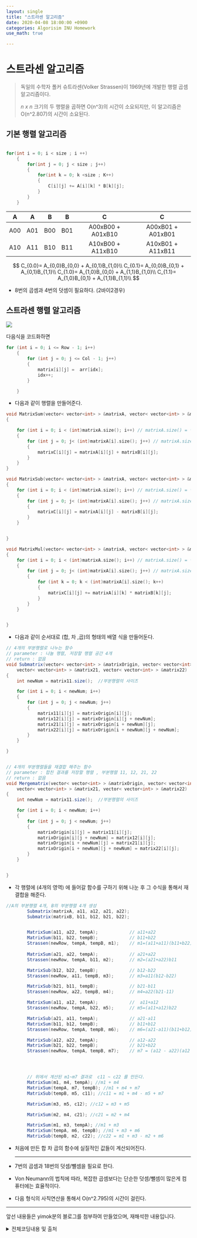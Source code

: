 ```yaml
---
layout: single
title: "스트라센 알고리즘"
date: 2020-04-08 18:00:00 +0900
categories: Algorisim INU Homework
use_math: true

---
```


# 스트라센 알고리즘

> 독일의 수학자 폴커 슈트라센(Volker Strassen)이 1969년에 개발한 행렬 곱셈 알고리즘이다.     
>
> *n x n* 크기의 두 행렬을 곱하면 O(n^3)의 시간이 소요되지만, 이 알고리즘은 O(n^2.807)의 시간이 소요된다.



## 기본 행렬 알고리즘

``` c++

for(int i = 0; i < size ; i ++)
	{
    	for(int j = 0; j < size ; j++)
        {
            for(int k = 0; k <size ; K++)
            {
                C[i][j] += A[i][k] * B[k][j];
			}
        }
	}
```



|  A   |  A   |  B   |  B   |         C         |         C         |
| :--: | :--: | :--: | :--: | :---------------: | :---------------: |
| A00  | A01  | B00  | B01  | A00xB00 + A01xB10 | A00xB01 + A01xB01 |
| A10  | A11  | B10  | B11  | A10xB00 + A11xB10 | A10xB01 + A11xB11 |










$$
C_{0.0}= A_{0,0}B_{0,0} + A_{0,1}B_{1,0}\\
C_{0.1}= A_{0,0}B_{0,1} + A_{0,1}B_{1,1}\\
C_{1.0}= A_{1,0}B_{0,0} + A_{1,1}B_{1,0}\\
C_{1.1}= A_{1,0}B_{0,1} + A_{1,1}B_{1,1}\\
$$





* 8번의 곱셈과 4번의 덧셈이 필요하다. (2바이2경우)





## 스트라센 행렬 알고리즘

![](https://user-images.githubusercontent.com/62735361/78960240-703a5200-7b28-11ea-8128-931e21745f39.PNG)

다음식을 코드화하면

```c++
for (int i = 0; i <= Row - 1; i++)
	{
		for (int j = 0; j <= Col - 1; j++)
		{
			matrix[i][j] =  arr[idx];
			idx++;
		}

	}
```



* 다음과 같이 행렬을 만들어준다. 



```c++
void MatrixSum(vector< vector<int> > &matrixA, vector< vector<int> > &matrixB, vector< vector<int> > &matrixC)
{

	for (int i = 0; i < (int)matrixA.size(); i++) // matrixA.size() = 행 길이
	{
		for (int j = 0; j< (int)matrixA[i].size(); j++) // matrixA.size() = 열 길이
		{
			matrixC[i][j] = matrixA[i][j] + matrixB[i][j];
		}
	}
}

void MatrixSub(vector< vector<int> > &matrixA, vector< vector<int> > &matrixB, vector< vector<int> > &matrixC)
{
	for (int i = 0; i < (int)matrixA.size(); i++) // matrixA.size() = 행 길이
	{
		for (int j = 0; j< (int)matrixA[i].size(); j++) // matrixA.size() = 열 길이
		{
			matrixC[i][j] = matrixA[i][j] - matrixB[i][j];
		}
	}


}

void MatrixMul(vector< vector<int> > &matrixA, vector< vector<int> > &matrixB, vector< vector<int> > &matrixC)
{
	for (int i = 0; i < (int)matrixA.size(); i++) // matrixA.size() = 행 길이
	{
		for (int j = 0; j< (int)matrixA[i].size(); j++) // matrixA.size() = 열 길이
		{
			for (int k = 0; k < (int)matrixA[i].size(); k++)
			{
				matrixC[i][j] += matrixA[i][k] * matrixB[k][j];
			}
		}
	}


}

```



* 다음과 같이 순서대로 (합, 차 ,곱)의 형태의 배열 식을 만들어둔다.



```java
// 4개의 부분행렬로 나누는 함수
// parameter : 나눌 행렬, 저장할 행렬 공간 4개
// return : 없음
void Submatrix(vector< vector<int> > &matrixOrigin, vector< vector<int> > &matrix11, vector< vector<int> > &matrix12,
	vector< vector<int> > &matrix21, vector< vector<int> > &matrix22)
{
	int newNum = matrix11.size();  //부분행렬의 사이즈 

	for (int i = 0; i < newNum; i++)
	{
		for (int j = 0; j < newNum; j++)
		{
			matrix11[i][j] = matrixOrigin[i][j];						//좌 상단행렬
			matrix12[i][j] = matrixOrigin[i][j + newNum];				//우 상단행렬
			matrix21[i][j] = matrixOrigin[i + newNum][j];				//좌 하단행렬
			matrix22[i][j] = matrixOrigin[i + newNum][j + newNum];		//우 하단행렬
		}
	}

}


// 4개의 부분행렬들을 재결합 해주는 함수
// parameter : 합친 결과를 저장할 행렬 , 부분행렬 11, 12, 21, 22
// return : 없음
void Mergematrix(vector< vector<int> > &matrixOrigin, vector< vector<int> > &matrix11, vector< vector<int> > &matrix12,
	vector< vector<int> > &matrix21, vector< vector<int> > &matrix22)
{
	int newNum = matrix11.size();  //부분행렬의 사이즈

	for (int i = 0; i < newNum; i++)
	{
		for (int j = 0; j < newNum; j++)
		{
			matrixOrigin[i][j] = matrix11[i][j];						//좌 상단행렬
			matrixOrigin[i][j + newNum] = matrix12[i][j];				//우 상단행렬
			matrixOrigin[i + newNum][j] = matrix21[i][j];         	    //좌 하단행렬
			matrixOrigin[i + newNum][j + newNum] = matrix22[i][j];	    //우 하단행렬
		}
	}


}
```



* 각 행렬에 (4개의 영역) 에 들어갈 함수를 구하기 위해 나눈 후 그 수식을 통해서 재결합을 해준다.



```java
//A의 부분행렬 4개, B의 부분행렬 4개 생성
		Submatrix(matrixA, a11, a12, a21, a22);
		Submatrix(matrixB, b11, b12, b21, b22);


		MatrixSum(a11, a22, tempA);		       // a11+a22
		MatrixSum(b11, b22, tempB);		       // b11+b22
		Strassen(newRow, tempA, tempB, m1);    // m1=(a11+a11)(b11+b22)
		
		MatrixSum(a21, a22, tempA);            // a21+a22
		Strassen(newRow, tempA, b11, m2);      // m2=(a21+a22)b11

		MatrixSub(b12, b22, tempB);            // b12-b22
		Strassen(newRow, a11, tempB, m3);      // m3=a11(b12-b22)

		MatrixSub(b21, b11, tempB);            // b21-b11
		Strassen(newRow, a22, tempB, m4);      // m4=a22(b21-11)

		MatrixSum(a11, a12, tempA);            //  a11+a12
		Strassen(newRow, tempA, b22, m5); 	   // m5=(a11+a12)b22

		MatrixSub(a21, a11, tempA);            // a21-a11
		MatrixSum(b11, b12, tempB);            // b11+b12
		Strassen(newRow, tempA, tempB, m6);    // m6=(a21-a11)(b11+b12)

		MatrixSub(a12, a22, tempA);            // a12-a22
		MatrixSum(b21, b22, tempB);            // b21+b22
		Strassen(newRow, tempA, tempB, m7);    // m7 = (a12 - a22)(a12 - a22)




		// 위에서 계산된 m1~m7 결과로  c11 ~ c22 를 만든다.
		MatrixSum(m1, m4, tempA); //m1 + m4
		MatrixSum(tempA, m7, tempB); //m1 + m4 + m7
		MatrixSub(tempB, m5, c11); //c11 = m1 + m4 - m5 + m7

		MatrixSum(m3, m5, c12); //c12 = m3 + m5

		MatrixSum(m2, m4, c21); //c21 = m2 + m4

		MatrixSum(m1, m3, tempA); //m1 + m3
		MatrixSum(tempA, m6, tempB); //m1 + m3 + m6
		MatrixSub(tempB, m2, c22); //c22 = m1 + m3 - m2 + m6

```



* 처음에 만든 합 차 곱의 함수에 실질적인 값들이 계산되어진다.

  ---

  

+ 7번의 곱셈과 18번의 덧셈/뺄셈을 필요로 한다.
+ Von Neumann의 법칙에 따라, 복잡한 곱셈보다는 단순한 덧셈/뺄셈이 많은게 컴퓨터에는 효율적이다.

+ 다음 형식의 사칙연산을 통해서 O(n^2.795)의 시간이 걸린다.

---





앞선 내용들은 yimok분의 블로그를 첨부하여 만들었으며, 재해석한 내용입니다.



<details> 
    <summary>전체코딩내용 및 출처</summary>
    <P>https://github.com/yimok/yimok.github.io/tree/master/data/strassen</P>
    <p>
        https://ko.wikipedia.org/wiki/%EC%8A%88%ED%8A%B8%EB%9D%BC%EC%84%BC_%EC%95%8C%EA%B3%A0%EB%A6%AC%EC%A6%98
    </p>
</details>


